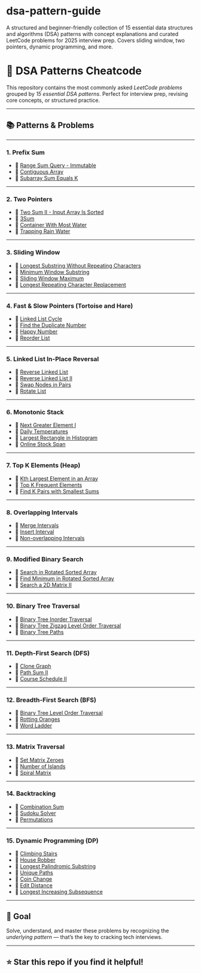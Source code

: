 # dsa-pattern-guide
A structured and beginner-friendly collection of 15 essential data structures and algorithms (DSA) patterns with concept explanations and curated LeetCode problems for 2025 interview prep. Covers sliding window, two pointers, dynamic programming, and more.
# 🚀 DSA Patterns Cheatcode

This repository contains the most commonly asked *LeetCode problems* grouped by *15 essential DSA patterns*. Perfect for interview prep, revising core concepts, or structured practice.

---

## 📚 Patterns & Problems

---

### 1. Prefix Sum
- 🔗 [Range Sum Query - Immutable](https://leetcode.com/problems/range-sum-query-immutable/)
- 🔗 [Contiguous Array](https://leetcode.com/problems/contiguous-array/)
- 🔗 [Subarray Sum Equals K](https://leetcode.com/problems/subarray-sum-equals-k/)

---

### 2. Two Pointers
- 🔗 [Two Sum II - Input Array Is Sorted](https://leetcode.com/problems/two-sum-ii-input-array-is-sorted/)
- 🔗 [3Sum](https://leetcode.com/problems/3sum/)
- 🔗 [Container With Most Water](https://leetcode.com/problems/container-with-most-water/)
- 🔗 [Trapping Rain Water](https://leetcode.com/problems/trapping-rain-water/)

---

### 3. Sliding Window
- 🔗 [Longest Substring Without Repeating Characters](https://leetcode.com/problems/longest-substring-without-repeating-characters/)
- 🔗 [Minimum Window Substring](https://leetcode.com/problems/minimum-window-substring/)
- 🔗 [Sliding Window Maximum](https://leetcode.com/problems/sliding-window-maximum/)
- 🔗 [Longest Repeating Character Replacement](https://leetcode.com/problems/longest-repeating-character-replacement/)

---

### 4. Fast & Slow Pointers (Tortoise and Hare)
- 🔗 [Linked List Cycle](https://leetcode.com/problems/linked-list-cycle/)
- 🔗 [Find the Duplicate Number](https://leetcode.com/problems/find-the-duplicate-number/)
- 🔗 [Happy Number](https://leetcode.com/problems/happy-number/)
- 🔗 [Reorder List](https://leetcode.com/problems/reorder-list/)

---

### 5. Linked List In-Place Reversal
- 🔗 [Reverse Linked List](https://leetcode.com/problems/reverse-linked-list/)
- 🔗 [Reverse Linked List II](https://leetcode.com/problems/reverse-linked-list-ii/)
- 🔗 [Swap Nodes in Pairs](https://leetcode.com/problems/swap-nodes-in-pairs/)
- 🔗 [Rotate List](https://leetcode.com/problems/rotate-list/)

---

### 6. Monotonic Stack
- 🔗 [Next Greater Element I](https://leetcode.com/problems/next-greater-element-i/)
- 🔗 [Daily Temperatures](https://leetcode.com/problems/daily-temperatures/)
- 🔗 [Largest Rectangle in Histogram](https://leetcode.com/problems/largest-rectangle-in-histogram/)
- 🔗 [Online Stock Span](https://leetcode.com/problems/online-stock-span/)

---

### 7. Top K Elements (Heap)
- 🔗 [Kth Largest Element in an Array](https://leetcode.com/problems/kth-largest-element-in-an-array/)
- 🔗 [Top K Frequent Elements](https://leetcode.com/problems/top-k-frequent-elements/)
- 🔗 [Find K Pairs with Smallest Sums](https://leetcode.com/problems/find-k-pairs-with-smallest-sums/)

---

### 8. Overlapping Intervals
- 🔗 [Merge Intervals](https://leetcode.com/problems/merge-intervals/)
- 🔗 [Insert Interval](https://leetcode.com/problems/insert-interval/)
- 🔗 [Non-overlapping Intervals](https://leetcode.com/problems/non-overlapping-intervals/)

---

### 9. Modified Binary Search
- 🔗 [Search in Rotated Sorted Array](https://leetcode.com/problems/search-in-rotated-sorted-array/)
- 🔗 [Find Minimum in Rotated Sorted Array](https://leetcode.com/problems/find-minimum-in-rotated-sorted-array/)
- 🔗 [Search a 2D Matrix II](https://leetcode.com/problems/search-a-2d-matrix-ii/)

---

### 10. Binary Tree Traversal
- 🔗 [Binary Tree Inorder Traversal](https://leetcode.com/problems/binary-tree-inorder-traversal/)
- 🔗 [Binary Tree Zigzag Level Order Traversal](https://leetcode.com/problems/binary-tree-zigzag-level-order-traversal/)
- 🔗 [Binary Tree Paths](https://leetcode.com/problems/binary-tree-paths/)

---

### 11. Depth-First Search (DFS)
- 🔗 [Clone Graph](https://leetcode.com/problems/clone-graph/)
- 🔗 [Path Sum II](https://leetcode.com/problems/path-sum-ii/)
- 🔗 [Course Schedule II](https://leetcode.com/problems/course-schedule-ii/)

---

### 12. Breadth-First Search (BFS)
- 🔗 [Binary Tree Level Order Traversal](https://leetcode.com/problems/binary-tree-level-order-traversal/)
- 🔗 [Rotting Oranges](https://leetcode.com/problems/rotting-oranges/)
- 🔗 [Word Ladder](https://leetcode.com/problems/word-ladder/)

---

### 13. Matrix Traversal
- 🔗 [Set Matrix Zeroes](https://leetcode.com/problems/set-matrix-zeroes/)
- 🔗 [Number of Islands](https://leetcode.com/problems/number-of-islands/)
- 🔗 [Spiral Matrix](https://leetcode.com/problems/spiral-matrix/)

---

### 14. Backtracking
- 🔗 [Combination Sum](https://leetcode.com/problems/combination-sum/)
- 🔗 [Sudoku Solver](https://leetcode.com/problems/sudoku-solver/)
- 🔗 [Permutations](https://leetcode.com/problems/permutations/)

---

### 15. Dynamic Programming (DP)
- 🔗 [Climbing Stairs](https://leetcode.com/problems/climbing-stairs/)
- 🔗 [House Robber](https://leetcode.com/problems/house-robber/)
- 🔗 [Longest Palindromic Substring](https://leetcode.com/problems/longest-palindromic-substring/)
- 🔗 [Unique Paths](https://leetcode.com/problems/unique-paths/)
- 🔗 [Coin Change](https://leetcode.com/problems/coin-change/)
- 🔗 [Edit Distance](https://leetcode.com/problems/edit-distance/)
- 🔗 [Longest Increasing Subsequence](https://leetcode.com/problems/longest-increasing-subsequence/)

---

## 🧠 Goal

Solve, understand, and master these problems by recognizing the *underlying pattern* — that’s the key to cracking tech interviews.

---

## ⭐ Star this repo if you find it helpful!
